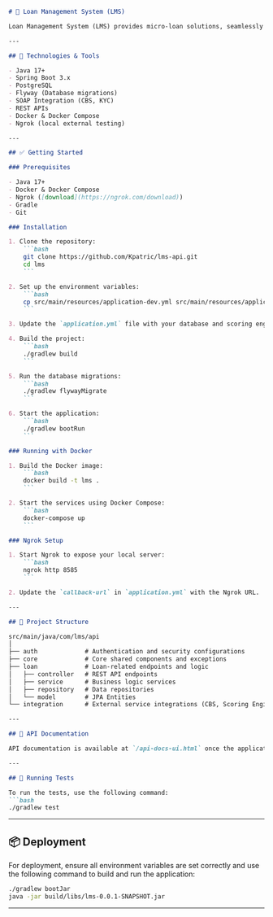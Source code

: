 ```markdown
# 🚀 Loan Management System (LMS)

Loan Management System (LMS) provides micro-loan solutions, seamlessly integrated with a Bank's Core Banking System (CBS) and a Scoring Engine using Spring Boot.

---

## 📌 Technologies & Tools

- Java 17+
- Spring Boot 3.x
- PostgreSQL
- Flyway (Database migrations)
- SOAP Integration (CBS, KYC)
- REST APIs
- Docker & Docker Compose
- Ngrok (local external testing)

---

## ✅ Getting Started

### Prerequisites

- Java 17+
- Docker & Docker Compose
- Ngrok ([download](https://ngrok.com/download))
- Gradle
- Git

### Installation

1. Clone the repository:
    ```bash
    git clone https://github.com/Kpatric/lms-api.git
    cd lms
    ```

2. Set up the environment variables:
    ```bash
    cp src/main/resources/application-dev.yml src/main/resources/application.yml
    ```

3. Update the `application.yml` file with your database and scoring engine configurations.

4. Build the project:
    ```bash
    ./gradlew build
    ```

5. Run the database migrations:
    ```bash
    ./gradlew flywayMigrate
    ```

6. Start the application:
    ```bash
    ./gradlew bootRun
    ```

### Running with Docker

1. Build the Docker image:
    ```bash
    docker build -t lms .
    ```

2. Start the services using Docker Compose:
    ```bash
    docker-compose up
    ```

### Ngrok Setup

1. Start Ngrok to expose your local server:
    ```bash
    ngrok http 8585
    ```

2. Update the `callback-url` in `application.yml` with the Ngrok URL.

---

## 🔨 Project Structure

src/main/java/com/lms/api
│
├── auth             # Authentication and security configurations
├── core             # Core shared components and exceptions
├── loan             # Loan-related endpoints and logic
│   ├── controller   # REST API endpoints
│   ├── service      # Business logic services
│   ├── repository   # Data repositories
│   └── model        # JPA Entities
└── integration      # External service integrations (CBS, Scoring Engine)

---

## 📄 API Documentation

API documentation is available at `/api-docs-ui.html` once the application is running.

---

## 🧪 Running Tests

To run the tests, use the following command:
```bash
./gradlew test
```

---

## 📦 Deployment

For deployment, ensure all environment variables are set correctly and use the following command to build and run the application:
```bash
./gradlew bootJar
java -jar build/libs/lms-0.0.1-SNAPSHOT.jar
```

---

